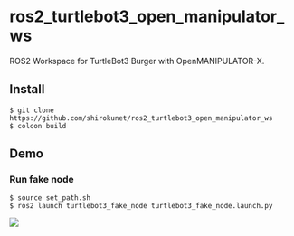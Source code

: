 # ros2_turtlebot3_open_manipulator_ws
ROS2 Workspace for TurtleBot3 Burger with OpenMANIPULATOR-X.

## Install
```
$ git clone https://github.com/shirokunet/ros2_turtlebot3_open_manipulator_ws
$ colcon build
```

## Demo
### Run fake node
```
$ source set_path.sh
$ ros2 launch turtlebot3_fake_node turtlebot3_fake_node.launch.py
```
![](https://i.gyazo.com/f396bc54d1e3ab279f3b826268920362.gif)
